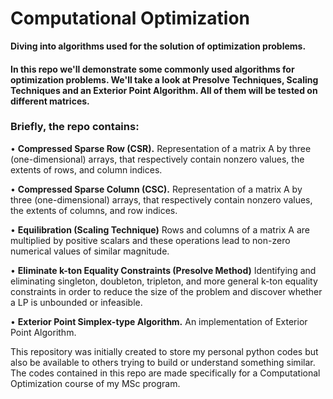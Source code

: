 # Computational Optimization
**Diving into algorithms used for the solution of optimization problems.**

#### In this repo we'll demonstrate some commonly used algorithms for optimization problems. We'll take a look at Presolve Techniques, Scaling Techniques and an Exterior Point Algorithm. All of them will be tested on different matrices.

### Briefly, the repo contains:

  • **Compressed Sparse Row (CSR).** Representation of a matrix A by three (one-dimensional) arrays, that respectively contain nonzero values, the extents of rows, and column indices.
  
  • **Compressed Sparse Column (CSC).** Representation of a matrix A by three (one-dimensional) arrays, that respectively contain nonzero values, the extents of columns, and row indices.
  
  • **Equilibration (Scaling Technique)** Rows and columns of a matrix A are multiplied by positive scalars and these operations lead to non-zero numerical values of similar magnitude.
  
  • **Eliminate k-ton Equality Constraints (Presolve Method)** Identifying and eliminating singleton, doubleton, tripleton, and more general k-ton equality constraints in order to reduce the size of the problem and discover whether a LP is unbounded or infeasible.
  
  • **Exterior Point Simplex-type Algorithm.** An implementation of Exterior Point Algorithm.

This repository was initially created to store my personal python codes but also be available to others trying to build or understand something similar.
The codes contained in this repo are made specifically for a Computational Optimization course of my MSc program.
